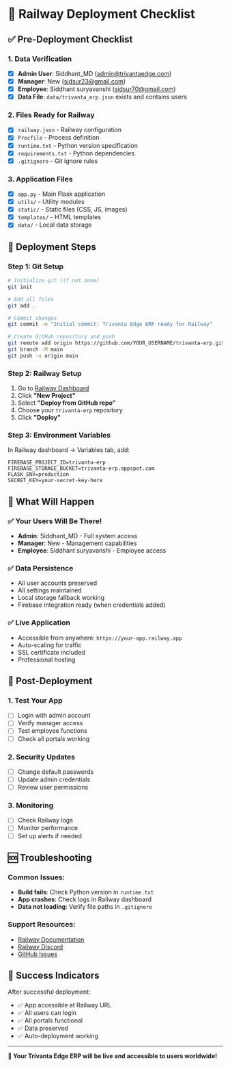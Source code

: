 # 🚀 Railway Deployment Checklist

## ✅ **Pre-Deployment Checklist**

### **1. Data Verification**
- [x] **Admin User**: Siddhant_MD (admin@trivantaedge.com)
- [x] **Manager**: New (sidsur23@gmail.com)
- [x] **Employee**: Siddhant suryavanshi (sidsur70@gmail.com)
- [x] **Data File**: `data/trivanta_erp.json` exists and contains users

### **2. Files Ready for Railway**
- [x] `railway.json` - Railway configuration
- [x] `Procfile` - Process definition
- [x] `runtime.txt` - Python version specification
- [x] `requirements.txt` - Python dependencies
- [x] `.gitignore` - Git ignore rules

### **3. Application Files**
- [x] `app.py` - Main Flask application
- [x] `utils/` - Utility modules
- [x] `static/` - Static files (CSS, JS, images)
- [x] `templates/` - HTML templates
- [x] `data/` - Local data storage

## 🚀 **Deployment Steps**

### **Step 1: Git Setup**
```bash
# Initialize git (if not done)
git init

# Add all files
git add .

# Commit changes
git commit -m "Initial commit: Trivanta Edge ERP ready for Railway"

# Create GitHub repository and push
git remote add origin https://github.com/YOUR_USERNAME/trivanta-erp.git
git branch -M main
git push -u origin main
```

### **Step 2: Railway Setup**
1. Go to [Railway Dashboard](https://railway.app/dashboard)
2. Click **"New Project"**
3. Select **"Deploy from GitHub repo"**
4. Choose your `trivanta-erp` repository
5. Click **"Deploy"**

### **Step 3: Environment Variables**
In Railway dashboard → Variables tab, add:
```env
FIREBASE_PROJECT_ID=trivanta-erp
FIREBASE_STORAGE_BUCKET=trivanta-erp.appspot.com
FLASK_ENV=production
SECRET_KEY=your-secret-key-here
```

## 🎯 **What Will Happen**

### **✅ Your Users Will Be There!**
- **Admin**: Siddhant_MD - Full system access
- **Manager**: New - Management capabilities  
- **Employee**: Siddhant suryavanshi - Employee access

### **✅ Data Persistence**
- All user accounts preserved
- All settings maintained
- Local storage fallback working
- Firebase integration ready (when credentials added)

### **✅ Live Application**
- Accessible from anywhere: `https://your-app.railway.app`
- Auto-scaling for traffic
- SSL certificate included
- Professional hosting

## 🔧 **Post-Deployment**

### **1. Test Your App**
- [ ] Login with admin account
- [ ] Verify manager access
- [ ] Test employee functions
- [ ] Check all portals working

### **2. Security Updates**
- [ ] Change default passwords
- [ ] Update admin credentials
- [ ] Review user permissions

### **3. Monitoring**
- [ ] Check Railway logs
- [ ] Monitor performance
- [ ] Set up alerts if needed

## 🆘 **Troubleshooting**

### **Common Issues:**
- **Build fails**: Check Python version in `runtime.txt`
- **App crashes**: Check logs in Railway dashboard
- **Data not loading**: Verify file paths in `.gitignore`

### **Support Resources:**
- [Railway Documentation](https://docs.railway.app/)
- [Railway Discord](https://discord.gg/railway)
- [GitHub Issues](https://github.com/railwayapp/railway/issues)

## 🎉 **Success Indicators**

After successful deployment:
- ✅ App accessible at Railway URL
- ✅ All users can login
- ✅ All portals functional
- ✅ Data preserved
- ✅ Auto-deployment working

---

**🎯 Your Trivanta Edge ERP will be live and accessible to users worldwide!**
